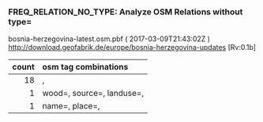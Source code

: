  
### FREQ_RELATION_NO_TYPE: Analyze OSM Relations without type= 
bosnia-herzegovina-latest.osm.pbf ( 2017-03-09T21:43:02Z ) http://download.geofabrik.de/europe/bosnia-herzegovina-updates [Rv:0.1b]
 
|  count  |  osm tag combinations 
|  -----: | :---------------------------
|     18  |  , 
|      1  |  wood=, source=, landuse=, 
|      1  |  name=, place=, 
 
